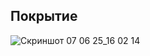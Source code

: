## Покрытие
![Скриншот 07 06 25_16 02 14](https://github.com/user-attachments/assets/620b48bf-a0d0-4687-baa6-b8b504e8a891)

